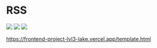 # RSS

<a href="https://codeclimate.com/github/evgeniya-osmakova/frontend-project-lvl3/maintainability"><img src="https://api.codeclimate.com/v1/badges/fb5f85a2274387def7ad/maintainability" /></a> <a href="https://github.com/evgeniya-osmakova/frontend-project-lvl3/actions"><img src="https://github.com/evgeniya-osmakova/frontend-project-lvl3/workflows/Node%20CI/badge.svg" /></a> <a href="https://codeclimate.com/github/evgeniya-osmakova/frontend-project-lvl3/test_coverage"><img src="https://api.codeclimate.com/v1/badges/fb5f85a2274387def7ad/test_coverage" /></a>

https://frontend-project-lvl3-lake.vercel.app/template.html
